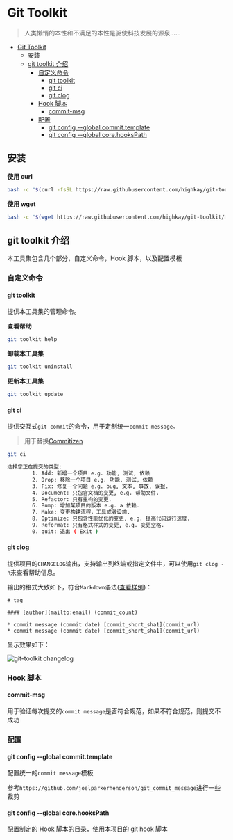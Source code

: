 # Git Toolkit

> 人类懒惰的本性和不满足的本性是驱使科技发展的源泉......

<!-- TOC -->

- [Git Toolkit](#git-toolkit)
  - [安装](#安装)
  - [git toolkit 介绍](#git-toolkit-介绍)
    - [自定义命令](#自定义命令)
      - [git toolkit](#git-toolkit)
      - [git ci](#git-ci)
      - [git clog](#git-clog)
    - [Hook 脚本](#hook-脚本)
      - [commit-msg](#commit-msg)
    - [配置](#配置)
      - [git config --global commit.template](#git-config---global-committemplate)
      - [git config --global core.hooksPath](#git-config---global-corehookspath)

<!-- /TOC -->

## 安装

**使用 curl**

```bash
bash -c "$(curl -fsSL https://raw.githubusercontent.com/highkay/git-toolkit/master/installer.sh)"
```

**使用 wget**

```bash
bash -c "$(wget https://raw.githubusercontent.com/highkay/git-toolkit/master/installer.sh -O -)"
```

## git toolkit 介绍

本工具集包含几个部分，自定义命令，Hook 脚本，以及配置模板

### 自定义命令

#### git toolkit

提供本工具集的管理命令。

**查看帮助**

```bash
git toolkit help
```

**卸载本工具集**

```bash
git toolkit uninstall
```

**更新本工具集**

```bash
git toolkit update
```

#### git ci

提供交互式`git commit`的命令，用于定制统一`commit message`。

> 用于替换[Commitizen](https://github.com/commitizen/cz-cli)

```bash
git ci

选择您正在提交的类型:
        1. Add: 新增一个项目 e.g. 功能, 测试, 依赖
        2. Drop: 移除一个项目 e.g. 功能, 测试, 依赖
        3. Fix: 修复一个问题 e.g. bug, 文本, 事故, 误报.
        4. Document: 只包含文档的变更, e.g. 帮助文件.
        5. Refactor: 只有重构的变更.
        6. Bump: 增加某项目的版本 e.g. a 依赖.
        7. Make: 变更构建流程，工具或者设施.
        8. Optimize: 只包含性能优化的变更, e.g. 提高代码运行速度.
        9. Reformat: 只有格式样式的变更, e.g. 变更空格.
        0. quit: 退出 ( Exit )
```

#### git clog

提供项目的`CHANGELOG`输出，支持输出到终端或指定文件中，可以使用`git clog -h`来查看帮助信息。

输出的格式大致如下，符合`Markdown`语法([查看样例](CHANGELOG.md))：

```
# tag

#### [author](mailto:email) (commit_count)

* commit message (commit date) [commit_short_sha1](commit_url)
* commit message (commit date) [commit_short_sha1](commit_url)
```

显示效果如下：

![git-toolkit changelog](changelog.jpg)

### Hook 脚本

#### commit-msg

用于验证每次提交的`commit message`是否符合规范，如果不符合规范，则提交不成功

### 配置

#### git config --global commit.template

配置统一的`commit message`模板

参考`https://github.com/joelparkerhenderson/git_commit_message`进行一些裁剪

#### git config --global core.hooksPath

配置制定的 Hook 脚本的目录，使用本项目的 git hook 脚本
